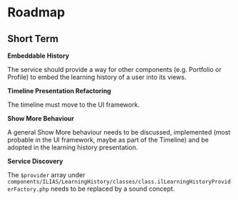 # Roadmap

## Short Term

**Embeddable History**

The service should provide a way for other components (e.g. Portfolio or Profile) to embed the learning history of a user into its views.

**Timeline Presentation Refactoring**

The timeline must move to the UI framework.

**Show More Behaviour**

A general Show More behaviour needs to be discussed, implemented (most probable in the UI framework, maybe as part of the Timeline) and be adopted in the learning history presentation.

**Service Discovery**

The `$provider` array under `components/ILIAS/LearningHistory/classes/class.ilLearningHistoryProviderFactory.php` needs to be replaced by a sound concept.
